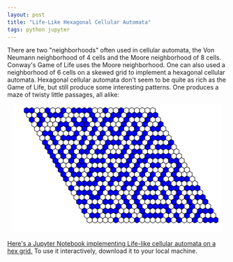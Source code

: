 ```yaml
---
layout: post
title: "Life-Like Hexagonal Cellular Automata"
tags: python jupyter
---
```

There are two "neighborhoods" often used in cellular automata, the Von Neumann neighborhood of 4 cells and the Moore neighborhood of 8 cells. Conway's Game of Life uses the Moore neighborhood. One can also used a neighborhood of 6 cells on a skewed grid to implement a hexagonal cellular automata. Hexagonal cellular automata don't seem to be quite as rich as the Game of Life, but still produce some interesting patterns. One produces a maze of twisty little passages, all alike:

<p align="center">
<img src="/assets/images/hexcell.png" alt="Image of a cellular automata on a hex grid" />
</p>

[Here's a Jupyter Notebook implementing Life-like cellular automata on a hex grid.](https://github.com/brsr/math/blob/master/Life-Like%20Hex%20Cellular%20Automata.ipynb) To use it interactively, download it to your local machine.
